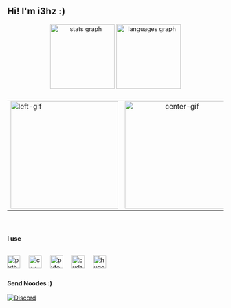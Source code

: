 <h2 align="left">Hi! I'm i3hz :)</h2>

<div align="center">
  <img src="https://github-readme-stats.vercel.app/api?username=i3hz&hide_title=false&hide_rank=false&show_icons=true&include_all_commits=true&count_private=true&disable_animations=false&theme=dracula&locale=en&hide_border=false" height="150" alt="stats graph"  />
  <img src="https://github-readme-stats.vercel.app/api/top-langs?username=i3hz&locale=en&hide_title=false&layout=compact&card_width=320&langs_count=5&theme=dracula&hide_border=false" height="150" alt="languages graph"  />
</div>

###

<div align="center">
  <table width="100%" border="0" cellspacing="0" cellpadding="0">
    <tr>
      <td align="left" width="33%">
        <img height="250" src="https://media.giphy.com/media/v1.Y2lkPTc5MGI3NjExMmRxcjJuMDluZTc5OXV3Mnp2Z2ZoZGJlZHVzMHk5NTZucnBmdzJkZyZlcD12MV9naWZzX3NlYXJjaCZjdD1n/pwWaY9rHspjc9lKzYI/giphy.gif" alt="left-gif"/>
      </td>
      <td align="center" width="33%">
        <img height="250" src="https://media.tenor.com/qdtlBF7q2b8AAAAi/evernight-march-7th.gif" alt="center-gif"/>
      </td>
      <td align="right" width="33%">
        <img height="250" src="https://media2.giphy.com/media/v1.Y2lkPTc5MGI3NjExMmRxcjJuMDluZTc5OXV3Mnp2Z2ZoZGJlZHVzMHk5NTZucnBmdzJkZyZlcD12MV9naWZzX3NlYXJjaCZjdD1n/EnrH0xdlmT5uBZ9BCe/200.webp" alt="right-gif"/>
      </td>
    </tr>
  </table>
</div>
<br clear="both">

###

<div align="left">
  <strong>I use</strong>
  <br><br>
  <p>
    <img src="https://cdn.jsdelivr.net/gh/devicons/devicon/icons/python/python-original.svg" height="30" alt="python logo"  />
    <img width="12" />
    <img src="https://cdn.jsdelivr.net/gh/devicons/devicon/icons/cplusplus/cplusplus-original.svg" height="30" alt="c++ logo"  />
    <img width="12" />
    <img src="https://cdn.jsdelivr.net/gh/devicons/devicon/icons/pytorch/pytorch-original.svg" height="30" alt="pytorch logo"  />
    <img width="12" />
    <img src="https://cdn.simpleicons.org/nvidia/76B900" height="30" alt="cuda logo"  />
    <img width="12" />
    <img src="https://api.iconify.design/simple-icons:huggingface.svg" height="30" alt="huggingface logo"  />
  </p>
</div>

###

<div align="left">
  <strong>Send Noodes :)</strong>
  <br><br>
  <a href="https://discord.com/users/997099653554253914">
    <img src="https://img.shields.io/static/v1?message=Discord&logo=discord&label=&color=7289DA&logoColor=white&style=for-the-badge" alt="Discord">
  </a>
</div>
